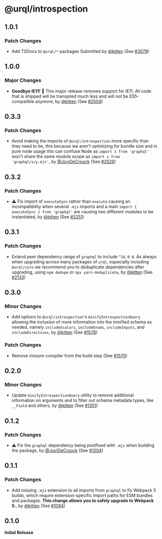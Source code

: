 # @urql/introspection

## 1.0.1

### Patch Changes

- Add TSDocs to `@urql/*` packages
  Submitted by [@kitten](https://github.com/kitten) (See [#3079](https://github.com/urql-graphql/urql/pull/3079))

## 1.0.0

### Major Changes

- **Goodbye IE11!** 👋 This major release removes support for IE11. All code that is shipped will be transpiled much less and will _not_ be ES5-compatible anymore, by [@kitten](https://github.com/kitten) (See [#2504](https://github.com/FormidableLabs/urql/pull/2504))

## 0.3.3

### Patch Changes

- Avoid making the imports of `@urql/introspection` more specific than they need to be, this because we aren't optimizing for bundle size and in pure node usage this can confuse Node as `import x from 'graphql'` won't share the same module scope as `import x from 'graphql/x/y.mjs'`, by [@JoviDeCroock](https://github.com/JoviDeCroock) (See [#2529](https://github.com/FormidableLabs/urql/pull/2529))

## 0.3.2

### Patch Changes

- ⚠️ Fix import of `executeSync` rather than `execute` causing an incompatibility when several `.mjs` imports and a main `import { executeSync } from 'graphql'` are causing two different modules to be instantiated, by [@kitten](https://github.com/kitten) (See [#2251](https://github.com/FormidableLabs/urql/pull/2251))

## 0.3.1

### Patch Changes

- Extend peer dependency range of `graphql` to include `^16.0.0`.
  As always when upgrading across many packages of `urql`, especially including `@urql/core` we recommend you to deduplicate dependencies after upgrading, using `npm dedupe` or `npx yarn-deduplicate`, by [@kitten](https://github.com/kitten) (See [#2133](https://github.com/FormidableLabs/urql/pull/2133))

## 0.3.0

### Minor Changes

- Add options to `@urql/introspection`'s `minifyIntrospectionQuery` allowing the inclusion of more
  information into the minified schema as needed, namely `includeScalars`, `includeEnums`,
  `includeInputs`, and `includeDirectives`, by [@kitten](https://github.com/kitten) (See [#1578](https://github.com/FormidableLabs/urql/pull/1578))

### Patch Changes

- Remove closure-compiler from the build step (See [#1570](https://github.com/FormidableLabs/urql/pull/1570))

## 0.2.0

### Minor Changes

- Update `minifyIntrospectionQuery` utility to remove additional information on arguments and to filter out schema metadata types, like `__Field` and others, by [@kitten](https://github.com/kitten) (See [#1351](https://github.com/FormidableLabs/urql/pull/1351))

## 0.1.2

### Patch Changes

- ⚠️ Fix the `graphql` dependency being postfixed with `.mjs` when building the package, by [@JoviDeCroock](https://github.com/JoviDeCroock) (See [#1204](https://github.com/FormidableLabs/urql/pull/1204))

## 0.1.1

### Patch Changes

- Add missing `.mjs` extension to all imports from `graphql` to fix Webpack 5 builds, which require extension-specific import paths for ESM bundles and packages. **This change allows you to safely upgrade to Webpack 5.**, by [@kitten](https://github.com/kitten) (See [#1094](https://github.com/FormidableLabs/urql/pull/1094))

## 0.1.0

**Initial Release**
